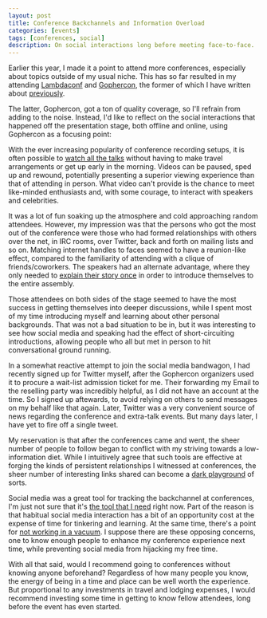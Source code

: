 ```yaml
---
layout: post
title: Conference Backchannels and Information Overload
categories: [events]
tags: [conferences, social]
description: On social interactions long before meeting face-to-face.
---
```


Earlier this year, I made it a point to attend more conferences,
especially about topics outside of my usual niche.
This has so far resulted in my attending [Lambdaconf](http://www.degoesconsulting.com/lambdaconf/)
and [Gophercon](http://www.gophercon.com/),
the former of which I have written about [previously](http://sunzenshen.github.io/events/2014/04/26/lambdaconf2014-resources.html).

The latter, Gophercon, got a ton of quality coverage, so I'll refrain from adding to the noise.
Instead, I'd like to reflect on the social interactions that happened off the presentation stage,
both offline and online, using Gophercon as a focusing point:

With the ever increasing popularity of conference recording setups,
it is often possible to [watch all the talks](http://www.confreaks.com/events/gophercon2014)
without having to make travel arrangements or get up early in the morning.
Videos can be paused, sped up and rewound,
potentially presenting a superior viewing experience than that of attending in person.
What video can't provide is the chance to meet like-minded enthusiasts and, with some courage,
to interact with speakers and celebrities.

It was a lot of fun soaking up the atmosphere and cold approaching random attendees.
However, my impression was that the persons who got the most out of the conference
were those who had formed relationships with others over the net,
in IRC rooms, over Twitter, back and forth on mailing lists and so on.
Matching internet handles to faces seemed to have a reunion-like effect,
compared to the familiarity of attending with a clique of friends/coworkers.
The speakers had an alternate advantage, where they only needed to
[explain their story once](http://www.hilarymason.com/speaking/why-you-an-introverted-nerd-should-try-public-speaking/)
in order to introduce themselves to the entire assembly.

Those attendees on both sides of the stage seemed to have the most success in getting themselves into deeper discussions,
while I spent most of my time introducing myself and learning about other personal backgrounds.
That was not a bad situation to be in, but it was interesting to see how social media and speaking had the effect of short-circuiting introductions,
allowing people who all but met in person to hit conversational ground running.

In a somewhat reactive attempt to join the social media bandwagon,
I had recently signed up for Twitter myself,
after the Gophercon organizers used it to procure a wait-list admission ticket for me.
Their forwarding my Email to the reselling party was incredibly helpful,
as I did not have an account at the time.
So I signed up aftewards, to avoid relying on others to send messages on my behalf like that again.
Later, Twitter was a very convenient source of news regarding the conference and extra-talk events.
But many days later, I have yet to fire off a single tweet. 

My reservation is that after the conferences came and went,
the sheer number of people to follow began to conflict with my striving towards a low-information diet.
While I intuitively agree that such tools are effective at forging the kinds of persistent relationships I witnessed at conferences,
the sheer number of interesting links shared can become a [dark playground](http://waitbutwhy.com/2013/10/why-procrastinators-procrastinate.html) of sorts.

Social media was a great tool for tracking the backchannel at conferences,
I'm just not sure that it's [the tool that I need](http://calnewport.com/blog/2013/10/03/why-im-still-not-going-to-join-facebook-four-arguments-that-failed-to-convince-me/) right now.
Part of the reason is that habitual social media interaction has a bit of an opportunity cost at the expense of time for tinkering and learning.
At the same time, there's a point for [not working in a vacuum](https://www.youtube.com/watch?v=0SARbwvhupQ).
I suppose there are these opposing concerns, one to know enough people to enhance my conference experience next time,
while preventing social media from hijacking my free time.

With all that said, would I recommend going to conferences without knowing anyone beforehand?
Regardless of how many people you know, the energy of being in a time and place can be well worth the experience.
But proportional to any investments in travel and lodging expenses,
I would recommend investing some time in getting to know fellow attendees,
long before the event has even started.
